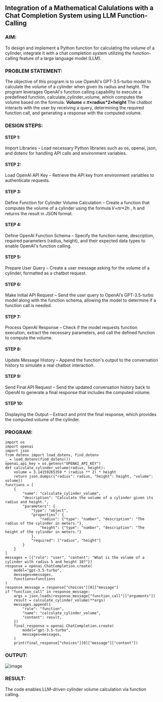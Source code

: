 ## Integration of a Mathematical Calulations with a Chat Completion System using LLM Function-Calling

### AIM:
To design and implement a Python function for calculating the volume of a cylinder, integrate it with a chat completion system utilizing the function-calling feature of a large language model (LLM).

### PROBLEM STATEMENT:
The objective of this program is to use OpenAI's GPT-3.5-turbo model to calculate the volume of a cylinder when given its radius and height. The program leverages OpenAI's function calling capability to execute a predefined function, calculate_cylinder_volume, which computes the volume based on the formula:
                                                            **Volume = 𝜋×radius*2×height**
The chatbot interacts with the user by receiving a query, determining the required function call, and generating a response with the computed volume.

### DESIGN STEPS:

#### STEP 1:
Import Libraries – Load necessary Python libraries such as os, openai, json, and dotenv for handling API calls and environment variables.
#### STEP 2:
Load OpenAI API Key – Retrieve the API key from environment variables to authenticate requests.
#### STEP 3:
Define Function for Cylinder Volume Calculation – Create a function that computes the volume of a cylinder using the formula 
𝑉=𝜋𝑟*2ℎ , h and returns the result in JSON format.
#### STEP 4:
Define OpenAI Function Schema – Specify the function name, description, required parameters (radius, height), and their expected data types to enable OpenAI's function calling.
#### STEP 5:
Prepare User Query – Create a user message asking for the volume of a cylinder, formatted as a chatbot request.
#### STEP 6:
Make Initial API Request – Send the user query to OpenAI’s GPT-3.5-turbo model along with the function schema, allowing the model to determine if a function call is needed.
#### STEP 7:
Process OpenAI Response – Check if the model requests function execution, extract the necessary parameters, and call the defined function to compute the volume.
#### STEP 8:
Update Message History – Append the function's output to the conversation history to simulate a real chatbot interaction.
#### STEP 9:
Send Final API Request – Send the updated conversation history back to OpenAI to generate a final response that includes the computed volume.
#### STEP 10:
Displaying the Output – Extract and print the final response, which provides the computed volume of the cylinder.

### PROGRAM:
```
import os
import openai
import json
from dotenv import load_dotenv, find_dotenv
_ = load_dotenv(find_dotenv())
openai.api_key = os.getenv("OPENAI_API_KEY")
def calculate_cylinder_volume(radius, height):
    volume = 3.14159265359 * (radius ** 2) * height
    return json.dumps({"radius": radius, "height": height, "volume": volume})
functions = [
    {
        "name": "calculate_cylinder_volume",
        "description": "Calculate the volume of a cylinder given its radius and height.",
        "parameters": {
            "type": "object",
            "properties": {
                "radius": {"type": "number", "description": "The radius of the cylinder in meters."},
                "height": {"type": "number", "description": "The height of the cylinder in meters."}
            },
            "required": ["radius", "height"]
        }
    }
]
messages = [{"role": "user", "content": "What is the volume of a cylinder with radius 5 and height 10?"}]
response = openai.ChatCompletion.create(
    model="gpt-3.5-turbo",
    messages=messages,
    functions=functions
)
response_message = response["choices"][0]["message"]
if "function_call" in response_message:
    args = json.loads(response_message["function_call"]["arguments"])
    result = calculate_cylinder_volume(**args)
    messages.append({
        "role": "function",
        "name": "calculate_cylinder_volume",
        "content": result,
    })
    final_response = openai.ChatCompletion.create(
        model="gpt-3.5-turbo",
        messages=messages,
    )
    print(final_response["choices"][0]["message"]["content"])
```

### OUTPUT:
![image](https://github.com/user-attachments/assets/c9bec645-d9df-4057-96c0-03b7cd6c8fe2)

### RESULT:
The code enables LLM-driven cylinder volume calculation via function calling.
